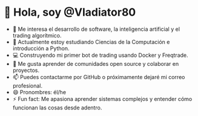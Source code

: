 # 👋 Hola, soy @Vladiator80

- 👀 Me interesa el desarrollo de software, la inteligencia artificial y el trading algorítmico.
- 🌱 Actualmente estoy estudiando Ciencias de la Computación e introducción a Python.
- 💻 Construyendo mi primer bot de trading usando Docker y Freqtrade.
- 💬 Me gusta aprender de comunidades open source y colaborar en proyectos.
- 📫 Puedes contactarme por GitHub o próximamente dejaré mi correo profesional.
- 😄 Pronombres: él/he
- ⚡ Fun fact: Me apasiona aprender sistemas complejos y entender cómo funcionan las cosas desde adentro.


<!---
Vladiator80/Vladiator80 is a ✨ special ✨ repository because its `README.md` (this file) appears on your GitHub profile.
You can click the Preview link to take a look at your changes.
--->
